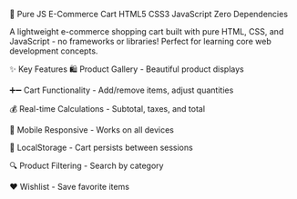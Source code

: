 🛒 Pure JS E-Commerce Cart
HTML5
CSS3
JavaScript
Zero Dependencies

A lightweight e-commerce shopping cart built with pure HTML, CSS, and JavaScript - no frameworks or libraries! Perfect for learning core web development concepts.

✨ Key Features
🛍️ Product Gallery - Beautiful product displays

➕➖ Cart Functionality - Add/remove items, adjust quantities

💰 Real-time Calculations - Subtotal, taxes, and total

📱 Mobile Responsive - Works on all devices

💾 LocalStorage - Cart persists between sessions

🔍 Product Filtering - Search by category

❤️ Wishlist - Save favorite items
